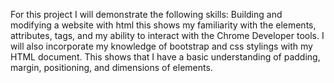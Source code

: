 For this project I will demonstrate the following skills:
Building and modifying a website with html this shows my familiarity with the elements, attributes, tags, and my ability to interact with the Chrome Developer tools.
I will also incorporate my knowledge of bootstrap and css stylings with my HTML document. This shows that I have a basic understanding of padding, margin, positioning, and dimensions of elements.
